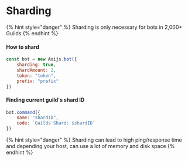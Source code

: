 # Sharding

{% hint style="danger" %}
Sharding is only necessary for bots in 2,000+ Guilds
{% endhint %}

#### How to shard

```javascript
const bot = new Aoijs.bot({
    sharding: true,
    shardAmount: 2,
    token: "token",
    prefix: "prefix"
})
```

#### Finding current guild's shard ID

```javascript
bot.command({
    name: "shardID",
    code: `Guilds Shard: $shardID`
})
```

{% hint style="danger" %}
Sharding can lead to high ping/response time and depending your host, can use a lot of memory and disk space
{% endhint %}



